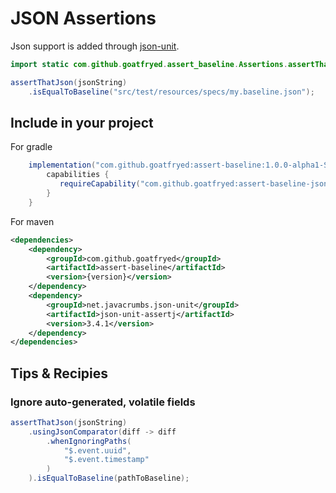 # JSON Assertions
Json support is added through [json-unit](https://github.com/lukas-krecan/JsonUnit).

```java
import static com.github.goatfryed.assert_baseline.Assertions.assertThatJson;

assertThatJson(jsonString)
    .isEqualToBaseline("src/test/resources/specs/my.baseline.json");
```

## Include in your project
For gradle
```groovy
    implementation("com.github.goatfryed:assert-baseline:1.0.0-alpha1-SNAPSHOT") {
        capabilities {
           requireCapability("com.github.goatfryed:assert-baseline-json")
        }
    }
```

For maven
````xml
<dependencies>
    <dependency>
        <groupId>com.github.goatfryed</groupId>
        <artifactId>assert-baseline</artifactId>
        <version>{version}</version>
    </dependency>
    <dependency>
        <groupId>net.javacrumbs.json-unit</groupId>
        <artifactId>json-unit-assertj</artifactId>
        <version>3.4.1</version>
    </dependency>
</dependencies>
````

## Tips & Recipies
### Ignore auto-generated, volatile fields
```java
assertThatJson(jsonString)
    .usingJsonComparator(diff -> diff
        .whenIgnoringPaths(
            "$.event.uuid",
            "$.event.timestamp"
        )
    ).isEqualToBaseline(pathToBaseline);
```